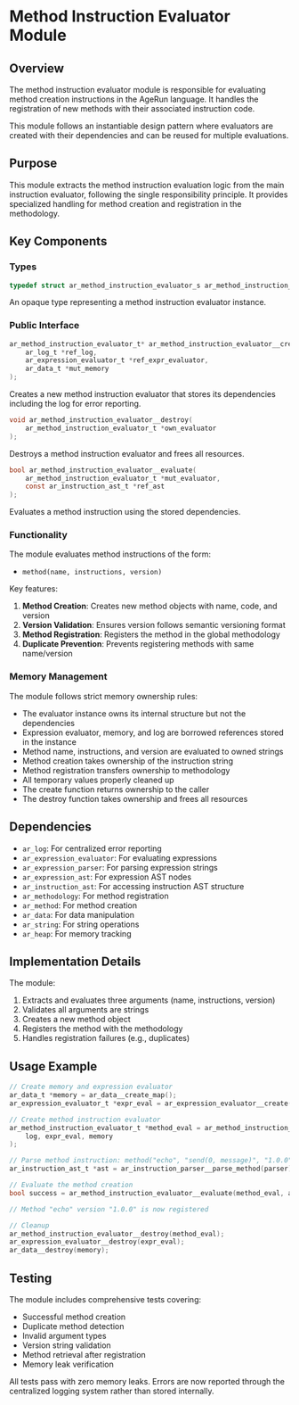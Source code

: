 # Method Instruction Evaluator Module

## Overview

The method instruction evaluator module is responsible for evaluating method creation instructions in the AgeRun language. It handles the registration of new methods with their associated instruction code.

This module follows an instantiable design pattern where evaluators are created with their dependencies and can be reused for multiple evaluations.

## Purpose

This module extracts the method instruction evaluation logic from the main instruction evaluator, following the single responsibility principle. It provides specialized handling for method creation and registration in the methodology.

## Key Components

### Types

```c
typedef struct ar_method_instruction_evaluator_s ar_method_instruction_evaluator_t;
```

An opaque type representing a method instruction evaluator instance.

### Public Interface

```c
ar_method_instruction_evaluator_t* ar_method_instruction_evaluator__create(
    ar_log_t *ref_log,
    ar_expression_evaluator_t *ref_expr_evaluator,
    ar_data_t *mut_memory
);
```
Creates a new method instruction evaluator that stores its dependencies including the log for error reporting.

```c
void ar_method_instruction_evaluator__destroy(
    ar_method_instruction_evaluator_t *own_evaluator
);
```
Destroys a method instruction evaluator and frees all resources.

```c
bool ar_method_instruction_evaluator__evaluate(
    ar_method_instruction_evaluator_t *mut_evaluator,
    const ar_instruction_ast_t *ref_ast
);
```
Evaluates a method instruction using the stored dependencies.


### Functionality

The module evaluates method instructions of the form:
- `method(name, instructions, version)`

Key features:
1. **Method Creation**: Creates new method objects with name, code, and version
2. **Version Validation**: Ensures version follows semantic versioning format
3. **Method Registration**: Registers the method in the global methodology
4. **Duplicate Prevention**: Prevents registering methods with same name/version

### Memory Management

The module follows strict memory ownership rules:
- The evaluator instance owns its internal structure but not the dependencies
- Expression evaluator, memory, and log are borrowed references stored in the instance
- Method name, instructions, and version are evaluated to owned strings
- Method creation takes ownership of the instruction string
- Method registration transfers ownership to methodology
- All temporary values properly cleaned up
- The create function returns ownership to the caller
- The destroy function takes ownership and frees all resources

## Dependencies

- `ar_log`: For centralized error reporting
- `ar_expression_evaluator`: For evaluating expressions
- `ar_expression_parser`: For parsing expression strings
- `ar_expression_ast`: For expression AST nodes
- `ar_instruction_ast`: For accessing instruction AST structure
- `ar_methodology`: For method registration
- `ar_method`: For method creation
- `ar_data`: For data manipulation
- `ar_string`: For string operations
- `ar_heap`: For memory tracking

## Implementation Details

The module:
1. Extracts and evaluates three arguments (name, instructions, version)
2. Validates all arguments are strings
3. Creates a new method object
4. Registers the method with the methodology
5. Handles registration failures (e.g., duplicates)

## Usage Example

```c
// Create memory and expression evaluator
ar_data_t *memory = ar_data__create_map();
ar_expression_evaluator_t *expr_eval = ar_expression_evaluator__create(memory, NULL);

// Create method instruction evaluator
ar_method_instruction_evaluator_t *method_eval = ar_method_instruction_evaluator__create(
    log, expr_eval, memory
);

// Parse method instruction: method("echo", "send(0, message)", "1.0.0")
ar_instruction_ast_t *ast = ar_instruction_parser__parse_method(parser);

// Evaluate the method creation
bool success = ar_method_instruction_evaluator__evaluate(method_eval, ast);

// Method "echo" version "1.0.0" is now registered

// Cleanup
ar_method_instruction_evaluator__destroy(method_eval);
ar_expression_evaluator__destroy(expr_eval);
ar_data__destroy(memory);
```

## Testing

The module includes comprehensive tests covering:
- Successful method creation
- Duplicate method detection
- Invalid argument types
- Version string validation
- Method retrieval after registration
- Memory leak verification

All tests pass with zero memory leaks. Errors are now reported through the centralized logging system rather than stored internally.